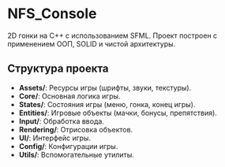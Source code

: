 # NFS_Console
2D гонки на C++ с использованием SFML. Проект построен с применением ООП, SOLID и чистой архитектуры.

## Структура проекта
- **Assets/**: Ресурсы игры (шрифты, звуки, текстуры).
- **Core/**: Основная логика игры.
- **States/**: Состояния игры (меню, гонка, конец игры).
- **Entities/**: Игровые объекты (мачки, бонусы, препятствия).
- **Input/**: Обработка ввода.
- **Rendering/**: Отрисовка объектов.
- **UI/**: Интерфейс игры.
- **Config/**: Конфигурации игры.
- **Utils/**: Вспомогательные утилиты.